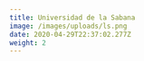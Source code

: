 ```yaml
---
title: Universidad de la Sabana
image: /images/uploads/ls.png
date: 2020-04-29T22:37:02.277Z
weight: 2
---
```

